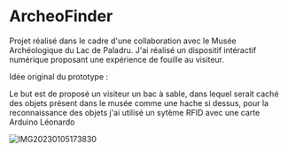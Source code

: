 # ArcheoFinder
Projet réalisé dans le cadre d'une collaboration avec le Musée Archéologique du Lac de Paladru.
J'ai réalisé un dispositif intéractif numérique proposant une expérience de fouille au visiteur.
 
Idée original du prototype :


Le but est de proposé un visiteur un bac à sable, dans lequel serait caché des objets présent dans le musée comme une hache si dessus, pour la reconnaissance des objets j'ai utilisé un sytème RFID avec une carte Arduino Léonardo

![IMG20230105173830](https://user-images.githubusercontent.com/122615487/212337031-291ab62e-03bb-4f49-9d9b-c860ae82976d.jpg)

